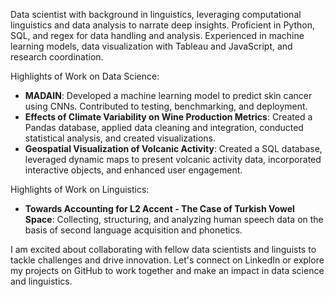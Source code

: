 Data scientist with background in linguistics, leveraging computational linguistics and data analysis to narrate deep insights. Proficient in Python, SQL, and regex for data handling and analysis. Experienced in machine learning models, data visualization with Tableau and JavaScript, and research coordination.

Highlights of Work on Data Science:
- **MADAIN**: Developed a machine learning model to predict skin cancer using CNNs. Contributed to testing, benchmarking, and deployment.
- **Effects of Climate Variability on Wine Production Metrics**: Created a Pandas database, applied data cleaning and integration, conducted statistical analysis, and created visualizations.
- **Geospatial Visualization of Volcanic Activity**: Created a SQL database, leveraged dynamic maps to present volcanic activity data, incorporated interactive objects, and enhanced user engagement.

Highlights of Work on Linguistics:
- **Towards Accounting for L2 Accent - The Case of Turkish Vowel Space**: Collecting, structuring, and analyzing human speech data on the basis of second language acquisition and phonetics.

I am excited about collaborating with fellow data scientists and linguists to tackle challenges and drive innovation. Let's connect on LinkedIn or explore my projects on GitHub to work together and make an impact in data science and linguistics.

